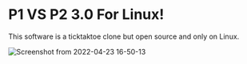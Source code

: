 # P1 VS P2 3.0 For Linux!
This software is a ticktaktoe clone but open source and only on Linux.

![Screenshot from 2022-04-23 16-50-13](https://user-images.githubusercontent.com/52569279/164913368-1a776bee-b20b-45b4-92d6-88b77bbf4a4e.png)
